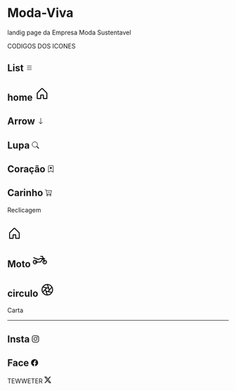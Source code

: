 # Moda-Viva
landig page da Empresa Moda Sustentavel

CODIGOS DOS ICONES

List
<svg xmlns="http://www.w3.org/2000/svg" width="16" height="16" fill="currentColor" class="bi bi-list" viewBox="0 0 16 16">
  <path fill-rule="evenodd" d="M2.5 12a.5.5 0 0 1 .5-.5h10a.5.5 0 0 1 0 1H3a.5.5 0 0 1-.5-.5m0-4a.5.5 0 0 1 .5-.5h10a.5.5 0 0 1 0 1H3a.5.5 0 0 1-.5-.5m0-4a.5.5 0 0 1 .5-.5h10a.5.5 0 0 1 0 1H3a.5.5 0 0 1-.5-.5"/>
</svg>
--------------------------------------------------------------------------------------------------------------------------------------------

home
<svg xmlns="http://www.w3.org/2000/svg" width="32" height="32" fill="#000000" viewBox="0 0 256 256"><path d="M219.31,108.68l-80-80a16,16,0,0,0-22.62,0l-80,80A15.87,15.87,0,0,0,32,120v96a8,8,0,0,0,8,8h64a8,8,0,0,0,8-8V160h32v56a8,8,0,0,0,8,8h64a8,8,0,0,0,8-8V120A15.87,15.87,0,0,0,219.31,108.68ZM208,208H160V152a8,8,0,0,0-8-8H104a8,8,0,0,0-8,8v56H48V120l80-80,80,80Z"></path></svg>
--------------------------------------------------------------------------------------------------------------------------------------------

Arrow
<svg xmlns="http://www.w3.org/2000/svg" width="16" height="16" fill="currentColor" class="bi bi-arrow-down" viewBox="0 0 16 16">
  <path fill-rule="evenodd" d="M8 1a.5.5 0 0 1 .5.5v11.793l3.146-3.147a.5.5 0 0 1 .708.708l-4 4a.5.5 0 0 1-.708 0l-4-4a.5.5 0 0 1 .708-.708L7.5 13.293V1.5A.5.5 0 0 1 8 1"/>
</svg>
------------------------------------------------------------------------------------------------------------------------------------------

Lupa
<svg xmlns="http://www.w3.org/2000/svg" width="16" height="16" fill="currentColor" class="bi bi-search" viewBox="0 0 16 16">
  <path d="M11.742 10.344a6.5 6.5 0 1 0-1.397 1.398h-.001q.044.06.098.115l3.85 3.85a1 1 0 0 0 1.415-1.414l-3.85-3.85a1 1 0 0 0-.115-.1zM12 6.5a5.5 5.5 0 1 1-11 0 5.5 5.5 0 0 1 11 0"/>
</svg>
------------------------------------------------------------------------------------------------------------------------------------------

Coração
<svg xmlns="http://www.w3.org/2000/svg" width="16" height="16" fill="currentColor" class="bi bi-bookmark-heart" viewBox="0 0 16 16">
  <path fill-rule="evenodd" d="M8 4.41c1.387-1.425 4.854 1.07 0 4.277C3.146 5.48 6.613 2.986 8 4.412z"/>
  <path d="M2 2a2 2 0 0 1 2-2h8a2 2 0 0 1 2 2v13.5a.5.5 0 0 1-.777.416L8 13.101l-5.223 2.815A.5.5 0 0 1 2 15.5zm2-1a1 1 0 0 0-1 1v12.566l4.723-2.482a.5.5 0 0 1 .554 0L13 14.566V2a1 1 0 0 0-1-1z"/>
</svg>
------------------------------------------------------------------------------------------------------------------------------------------

Carinho
<svg xmlns="http://www.w3.org/2000/svg" width="16" height="16" fill="currentColor" class="bi bi-cart-dash" viewBox="0 0 16 16">
  <path d="M6.5 7a.5.5 0 0 0 0 1h4a.5.5 0 0 0 0-1z"/>
  <path d="M.5 1a.5.5 0 0 0 0 1h1.11l.401 1.607 1.498 7.985A.5.5 0 0 0 4 12h1a2 2 0 1 0 0 4 2 2 0 0 0 0-4h7a2 2 0 1 0 0 4 2 2 0 0 0 0-4h1a.5.5 0 0 0 .491-.408l1.5-8A.5.5 0 0 0 14.5 3H2.89l-.405-1.621A.5.5 0 0 0 2 1zm3.915 10L3.102 4h10.796l-1.313 7zM6 14a1 1 0 1 1-2 0 1 1 0 0 1 2 0m7 0a1 1 0 1 1-2 0 1 1 0 0 1 2 0"/>
</svg>
------------------------------------------------------------------------------------------------------------------------------------------

Reclicagem

<svg xmlns="http://www.w3.org/2000/svg" width="32" height="32" fill="#000000" viewBox="0 0 256 256"><path d="M219.31,108.68l-80-80a16,16,0,0,0-22.62,0l-80,80A15.87,15.87,0,0,0,32,120v96a8,8,0,0,0,8,8h64a8,8,0,0,0,8-8V160h32v56a8,8,0,0,0,8,8h64a8,8,0,0,0,8-8V120A15.87,15.87,0,0,0,219.31,108.68ZM208,208H160V152a8,8,0,0,0-8-8H104a8,8,0,0,0-8,8v56H48V120l80-80,80,80Z"></path></svg>
------------------------------------------------------------------------------------------------------------------------------------------

Moto
<svg xmlns="http://www.w3.org/2000/svg" width="32" height="32" fill="#000000" viewBox="0 0 256 256"><path d="M216,120a41,41,0,0,0-6.6.55l-5.82-15.14A55.64,55.64,0,0,1,216,104a8,8,0,0,0,0-16H196.88L183.47,53.13A8,8,0,0,0,176,48H144a8,8,0,0,0,0,16h26.51l9.23,24H152c-18.5,0-33.5,4.31-43.37,12.46a16,16,0,0,1-16.76,2.07C81.29,97.72,31.13,77.33,26.71,75.6L21,73.36A17.74,17.74,0,0,0,16,72a8,8,0,0,0-2.87,15.46h0c.46.18,47.19,18.3,72.13,29.63a32.15,32.15,0,0,0,33.56-4.29c4.86-4,14.57-8.8,33.19-8.8h18.82a71.74,71.74,0,0,0-24.17,36.59A15.86,15.86,0,0,1,131.32,152H79.2a40,40,0,1,0,0,16h52.12a31.91,31.91,0,0,0,30.74-23.1,56,56,0,0,1,26.59-33.72l5.82,15.13A40,40,0,1,0,216,120ZM40,168H62.62a24,24,0,1,1,0-16H40a8,8,0,0,0,0,16Zm176,16a24,24,0,0,1-15.58-42.23l8.11,21.1a8,8,0,1,0,14.94-5.74L215.35,136l.65,0a24,24,0,0,1,0,48Z"></path></svg>
------------------------------------------------------------------------------------------------------------------------------------------

circulo
<svg xmlns="http://www.w3.org/2000/svg" width="32" height="32" fill="#000000" viewBox="0 0 256 256"><path d="M201.54,54.46A104,104,0,0,0,54.46,201.54,104,104,0,0,0,201.54,54.46ZM190.23,65.78a88.18,88.18,0,0,1,11,13.48L167.55,119,139.63,40.78A87.34,87.34,0,0,1,190.23,65.78ZM155.59,133l-18.16,21.37-27.59-5L100.41,123l18.16-21.37,27.59,5ZM65.77,65.78a87.34,87.34,0,0,1,56.66-25.59l17.51,49L58.3,74.32A88,88,0,0,1,65.77,65.78ZM46.65,161.54a88.41,88.41,0,0,1,2.53-72.62l51.21,9.35Zm19.12,28.68a88.18,88.18,0,0,1-11-13.48L88.45,137l27.92,78.18A87.34,87.34,0,0,1,65.77,190.22Zm124.46,0a87.34,87.34,0,0,1-56.66,25.59l-17.51-49,81.64,14.91A88,88,0,0,1,190.23,190.22Zm-34.62-32.49,53.74-63.27a88.41,88.41,0,0,1-2.53,72.62Z"></path></svg>
------------------------------------------------------------------------------------------------------------------------------------------

Carta

------------------------------------------------------------------------------------------------------------------------------------------

Insta
<svg xmlns="http://www.w3.org/2000/svg" width="16" height="16" fill="currentColor" class="bi bi-instagram" viewBox="0 0 16 16">
  <path d="M8 0C5.829 0 5.556.01 4.703.048 3.85.088 3.269.222 2.76.42a3.9 3.9 0 0 0-1.417.923A3.9 3.9 0 0 0 .42 2.76C.222 3.268.087 3.85.048 4.7.01 5.555 0 5.827 0 8.001c0 2.172.01 2.444.048 3.297.04.852.174 1.433.372 1.942.205.526.478.972.923 1.417.444.445.89.719 1.416.923.51.198 1.09.333 1.942.372C5.555 15.99 5.827 16 8 16s2.444-.01 3.298-.048c.851-.04 1.434-.174 1.943-.372a3.9 3.9 0 0 0 1.416-.923c.445-.445.718-.891.923-1.417.197-.509.332-1.09.372-1.942C15.99 10.445 16 10.173 16 8s-.01-2.445-.048-3.299c-.04-.851-.175-1.433-.372-1.941a3.9 3.9 0 0 0-.923-1.417A3.9 3.9 0 0 0 13.24.42c-.51-.198-1.092-.333-1.943-.372C10.443.01 10.172 0 7.998 0zm-.717 1.442h.718c2.136 0 2.389.007 3.232.046.78.035 1.204.166 1.486.275.373.145.64.319.92.599s.453.546.598.92c.11.281.24.705.275 1.485.039.843.047 1.096.047 3.231s-.008 2.389-.047 3.232c-.035.78-.166 1.203-.275 1.485a2.5 2.5 0 0 1-.599.919c-.28.28-.546.453-.92.598-.28.11-.704.24-1.485.276-.843.038-1.096.047-3.232.047s-2.39-.009-3.233-.047c-.78-.036-1.203-.166-1.485-.276a2.5 2.5 0 0 1-.92-.598 2.5 2.5 0 0 1-.6-.92c-.109-.281-.24-.705-.275-1.485-.038-.843-.046-1.096-.046-3.233s.008-2.388.046-3.231c.036-.78.166-1.204.276-1.486.145-.373.319-.64.599-.92s.546-.453.92-.598c.282-.11.705-.24 1.485-.276.738-.034 1.024-.044 2.515-.045zm4.988 1.328a.96.96 0 1 0 0 1.92.96.96 0 0 0 0-1.92m-4.27 1.122a4.109 4.109 0 1 0 0 8.217 4.109 4.109 0 0 0 0-8.217m0 1.441a2.667 2.667 0 1 1 0 5.334 2.667 2.667 0 0 1 0-5.334"/>
</svg>
------------------------------------------------------------------------------------------------------------------------------------------

Face
<svg xmlns="http://www.w3.org/2000/svg" width="16" height="16" fill="currentColor" class="bi bi-facebook" viewBox="0 0 16 16">
  <path d="M16 8.049c0-4.446-3.582-8.05-8-8.05C3.58 0-.002 3.603-.002 8.05c0 4.017 2.926 7.347 6.75 7.951v-5.625h-2.03V8.05H6.75V6.275c0-2.017 1.195-3.131 3.022-3.131.876 0 1.791.157 1.791.157v1.98h-1.009c-.993 0-1.303.621-1.303 1.258v1.51h2.218l-.354 2.326H9.25V16c3.824-.604 6.75-3.934 6.75-7.951"/>
</svg>
------------------------------------------------------------------------------------------------------------------------------------------

TEWWETER
<svg xmlns="http://www.w3.org/2000/svg" width="16" height="16" fill="currentColor" class="bi bi-twitter-x" viewBox="0 0 16 16">
  <path d="M12.6.75h2.454l-5.36 6.142L16 15.25h-4.937l-3.867-5.07-4.425 5.07H.316l5.733-6.57L0 .75h5.063l3.495 4.633L12.601.75Zm-.86 13.028h1.36L4.323 2.145H2.865z"/>
</svg>

